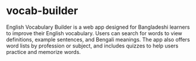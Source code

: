 # vocab-builder
English Vocabulary Builder is a web app designed for Bangladeshi learners to improve their English vocabulary. Users can search for words to view definitions, example sentences, and Bengali meanings. The app also offers word lists by profession or subject, and includes quizzes to help users practice and memorize words.
